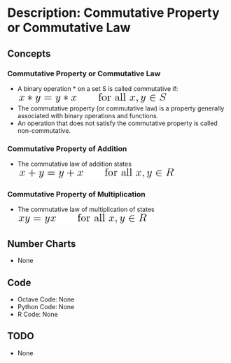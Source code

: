 # Description: Commutative Property or Commutative Law

## Concepts
### Commutative Property or Commutative Law
- A binary operation * on a set S is called commutative if: 
![Commutative Addition](../../code/latex/equations/images/P004_Algebra_CommutativeProperty_01.png)
- The commutative property (or commutative law) is a property generally associated with binary operations and functions.
- An operation that does not satisfy the commutative property is called non-commutative.

### Commutative Property of Addition
- The commutative law of addition states
![Commutative Addition](../../code/latex/equations/images/P004_Algebra_CommutativeProperty_02_Addition.png)

### Commutative Property of Multiplication
- The commutative law of multiplication of states
![Commutative Addition](../../code/latex/equations/images/P004_Algebra_CommutativeProperty_03_Multiplication.png)

## Number Charts
* None

## Code
* Octave Code: None
* Python Code: None
* R Code: None

## TODO
- None
